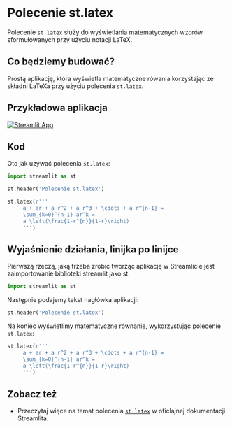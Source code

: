 # Polecenie st.latex

Polecenie `st.latex` służy do wyświetlania matematycznych wzorów sformułowanych przy użyciu notacji LaTeX.

## Co będziemy budować?

Prostą aplikację, która wyświetla matematyczne rówania korzystając ze składni LaTeXa przy użyciu polecenia `st.latex`.

## Przykładowa aplikacja
[![Streamlit App](https://static.streamlit.io/badges/streamlit_badge_black_white.svg)](https://share.streamlit.io/dataprofessor/st.latex/)

## Kod

Oto jak uzywać polecenia `st.latex`:

```python
import streamlit as st

st.header('Polecenie st.latex')

st.latex(r'''
     a + ar + a r^2 + a r^3 + \cdots + a r^{n-1} =
     \sum_{k=0}^{n-1} ar^k =
     a \left(\frac{1-r^{n}}{1-r}\right)
     ''')
```

## Wyjaśnienie działania, linijka po linijce

Pierwszą rzeczą, jaką trzeba zrobić tworząc aplikację w Streamlicie jest zaimportowanie biblioteki streamlit jako st.

```python
import streamlit as st
```

Następnie podajemy tekst nagłówka aplikacji:
```python
st.header('Polecenie st.latex')
```

Na koniec wyświetlimy matematyczne równanie, wykorzystując polecenie `st.latex`:
```python
st.latex(r'''
     a + ar + a r^2 + a r^3 + \cdots + a r^{n-1} =
     \sum_{k=0}^{n-1} ar^k =
     a \left(\frac{1-r^{n}}{1-r}\right)
     ''')
```

## Zobacz też
- Przeczytaj więce na temat polecenia [`st.latex`](https://docs.streamlit.io/library/api-reference/text/st.latex) w oficlajnej dokumentacji Streamlita.
